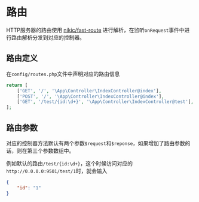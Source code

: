 # 路由

HTTP服务器的路由使用 [nikic/fast-route](https://github.com/nikic/FastRoute) 进行解析，在监听`onRequest`事件中进行路由解析分发到对应的控制器。

## 路由定义

在`config/routes.php`文件中声明对应的路由信息

```php
return [
    ['GET', '/', '\App\Controller\IndexController@index'],
    ['POST', '/', '\App\Controller\IndexController@index'],
    ['GET', '/test/{id:\d+}', '\App\Controller\IndexController@test'],
];
```

## 路由参数

对应的控制器方法默认有两个参数`$request`和`$reponse`，如果增加了路由参数的话，则在第三个参数数组中。

例如默认的路由`/test/{id:\d+}`，这个时候访问对应的`http://0.0.0.0:9501/test/1`时，就会输入

```json
{
    "id": "1"
}
```